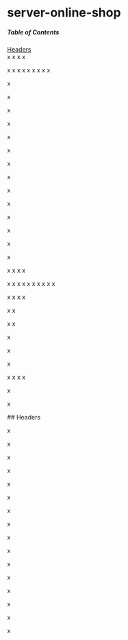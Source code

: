 # server-online-shop

##### Table of Contents  
[Headers](#headers)  
x
x
x
x

x
x
x
x
x
x
x
x
x


x



x



x



x



x



x



x



x



x



x



x



x



x



x


x
x
x
x

x
x
x
x
x
x
x
x
x
x

x
x
x
x

x
x

x
x



x

x


x

x
x
x
x


x

x

<a name="headers"/>
## Headers


x



x



x



x



x



x



x



x



x



x



x



x



x



x



x



x

